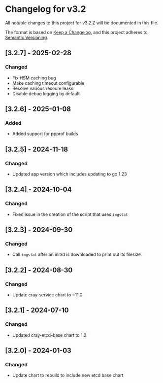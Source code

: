 # Changelog for v3.2

All notable changes to this project for v3.2.Z will be documented in this file.

The format is based on [Keep a Changelog](https://keepachangelog.com/en/1.0.0/),
and this project adheres to [Semantic Versioning](https://semver.org/spec/v2.0.0.html).

## [3.2.7] - 2025-02-28

### Changed

- Fix HSM caching bug
- Make caching timeout configurable
- Resolve various resoure leaks
- Disable debug logging by default

## [3.2.6] - 2025-01-08

### Added

- Added support for ppprof builds

## [3.2.5] - 2024-11-18

### Changed

- Updated app version which includes updating to go 1.23

## [3.2.4] - 2024-10-04

### Changed

- Fixed issue in the creation of the script that uses `imgstat`

## [3.2.3] - 2024-09-30

### Changed

- Call `imgstat` after an initrd is downloaded to print out its filesize.

## [3.2.2] - 2024-08-30

### Changed

- Update cray-service chart to ~11.0

## [3.2.1] - 2024-07-10

### Changed

- Updated cray-etcd-base chart to 1.2

## [3.2.0] - 2024-01-03

### Changed

- Update chart to rebuild to include new etcd base chart
